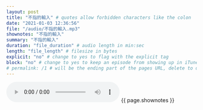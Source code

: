 ```yaml
---
layout: post
title: "不指的輸入" # quotes allow forbidden characters like the colon
date: "2021-01-03 12:36:56"
file: "/audio/不指的輸入.mp3"
shownotes: "不指的輸入"
summary: "不指的輸入"
duration: "file_duration" # audio length in min:sec
length: "file_length" # filesize in bytes
explicit: "no" # change to yes to flag with the explicit tag
block: "no" # change to yes to keep an episode from showing up in iTunes
# permalink: /1 # will be the ending part of the pages URL, delete to default to the title
---
```


<audio controls>
<source src="{{site.url}}{{site.baseurl}}{{ page.file }}" type="audio/x-mp3">
Your browser does not support the audio element.
</audio>
{{ page.shownotes }}
